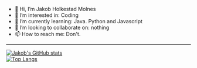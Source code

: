 - 👋 Hi, I’m Jakob Holkestad Molnes
- 👀 I’m interested in: Coding
- 🌱 I’m currently learning: Java. Python and Javascript
- 💞️ I’m looking to collaborate on: nothing
- 📫 How to reach me: Don't.
------------
[![Jakob's GitHub stats](https://github-readme-stats.vercel.app/api?username=JakobHolkestadMolnes&show_icons=true&theme=nightowl)](https://github.com/anuraghazra/github-readme-stats)  
[![Top Langs](https://github-readme-stats.vercel.app/api/top-langs/?username=JakobHolkestadMolnes&show_icons=true&theme=nightowl)](https://github.com/anuraghazra/github-readme-stats)
<!---
Retardur/Retardur is a ✨ special ✨ repository because its `README.md` (this file) appears on your GitHub profile.
You can click the Preview link to take a look at your changes.
--->
